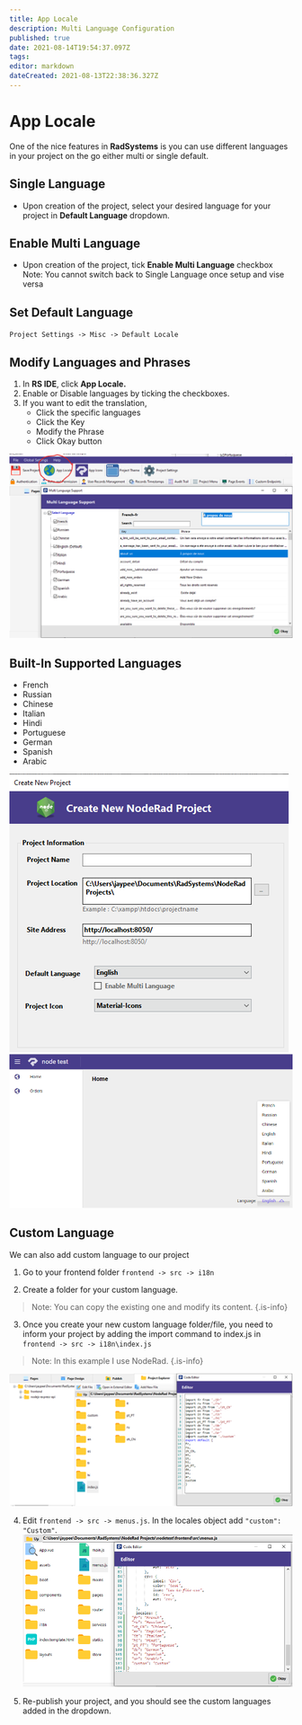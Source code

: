 ```yaml
---
title: App Locale
description: Multi Language Configuration
published: true
date: 2021-08-14T19:54:37.097Z
tags: 
editor: markdown
dateCreated: 2021-08-13T22:38:36.327Z
---
```


# App Locale
One of the nice features in **RadSystems** is you can use different languages in your project on the go either multi or single default.

## Single Language
- Upon creation of the project, select your desired language for your  project in **Default Language** dropdown.

## Enable Multi Language
- Upon creation of the project, tick **Enable Multi Language** checkbox
Note: You cannot switch back to Single Language once setup and vise versa

## Set Default Language
`Project Settings -> Misc -> Default Locale`

## Modify Languages and Phrases
1. In **RS IDE**, click **App Locale.**
2. Enable or Disable languages by ticking the checkboxes.
3. If you want to edit the translation, 
   - Click the specific languages
   - Click the Key
   - Modify the Phrase
   - Click Okay button

![applocal.png](/settings-style/applocal.png)

## Built-In Supported Languages
- French
- Russian
- Chinese
- Italian
- Hindi
- Portuguese
- German
- Spanish
- Arabic

![single_language.png](/settings-style/single_language.png)
![multi_language.png](/settings-style/multi_language.png)

## Custom Language
We can also add custom language to our project
1. Go to your frontend folder
`frontend -> src -> i18n`

2. Create a folder for your custom language.
> Note: You can copy the existing one and modify its content.
{.is-info}


3. Once you create your new custom language folder/file, you need to inform your project by adding the import command to index.js in `frontend -> src -> i18n\index.js`
> Note: In this example I use NodeRad.
{.is-info}

![custom.png](/settings-style/custom.png)

4. Edit `frontend -> src -> menus.js`. In the locales object add `"custom": "Custom"`.
![custom2.png](/settings-style/custom2.png)

5. Re-publish your project, and you should see the custom languages added in the dropdown.